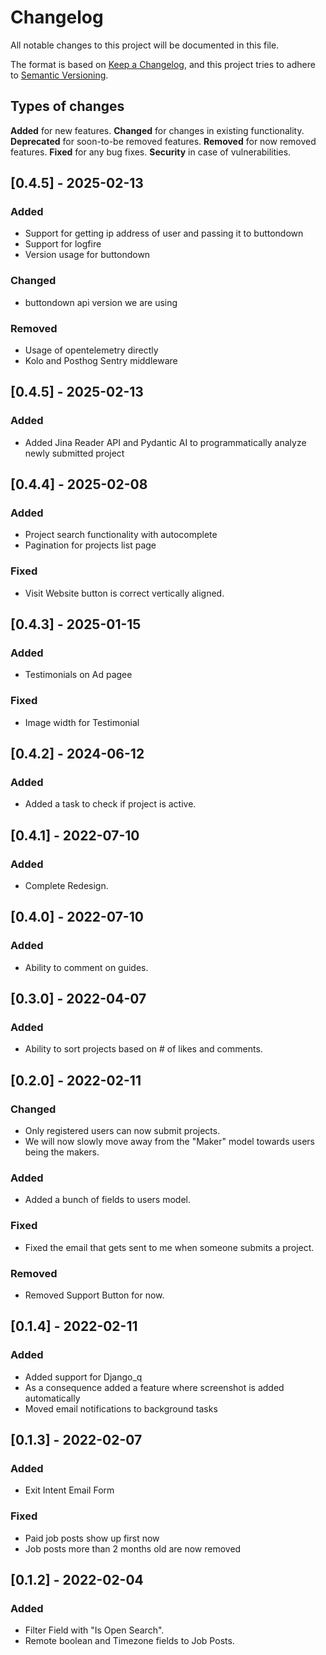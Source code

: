 # Changelog
All notable changes to this project will be documented in this file.

The format is based on [Keep a Changelog](https://keepachangelog.com/en/1.0.0/),
and this project tries to adhere to [Semantic Versioning](https://semver.org/spec/v2.0.0.html).

## Types of changes

**Added** for new features.
**Changed** for changes in existing functionality.
**Deprecated** for soon-to-be removed features.
**Removed** for now removed features.
**Fixed** for any bug fixes.
**Security** in case of vulnerabilities.


## [0.4.5] - 2025-02-13
### Added
- Support for getting ip address of user and passing it to buttondown
- Support for logfire
- Version usage for buttondown

### Changed
- buttondown api version we are using

### Removed
- Usage of opentelemetry directly
- Kolo and Posthog Sentry middleware

## [0.4.5] - 2025-02-13
### Added
- Added Jina Reader API and Pydantic AI to programmatically analyze newly submitted project

## [0.4.4] - 2025-02-08
### Added
- Project search functionality with autocomplete
- Pagination for projects list page

### Fixed
- Visit Website button is correct vertically aligned.

## [0.4.3] - 2025-01-15
### Added
- Testimonials on Ad pagee

### Fixed
- Image width for Testimonial

## [0.4.2] - 2024-06-12
### Added
- Added a task to check if project is active.

## [0.4.1] - 2022-07-10
### Added
- Complete Redesign.

## [0.4.0] - 2022-07-10
### Added
- Ability to comment on guides.

## [0.3.0] - 2022-04-07
### Added
- Ability to sort projects based on # of likes and comments.

## [0.2.0] - 2022-02-11
### Changed
- Only registered users can now submit projects.
- We will now slowly move away from the "Maker" model towards users being the makers.

### Added
- Added a bunch of fields to users model.

### Fixed
- Fixed the email that gets sent to me when someone submits a project.
### Removed
- Removed Support Button for now.

## [0.1.4] - 2022-02-11
### Added
- Added support for Django_q
- As a consequence added a feature where screenshot is added automatically
- Moved email notifications to background tasks

## [0.1.3] - 2022-02-07
### Added
- Exit Intent Email Form

### Fixed
- Paid job posts show up first now
- Job posts more than 2 months old are now removed
## [0.1.2] - 2022-02-04
### Added
- Filter Field with "Is Open Search".
- Remote boolean and Timezone fields to Job Posts.
